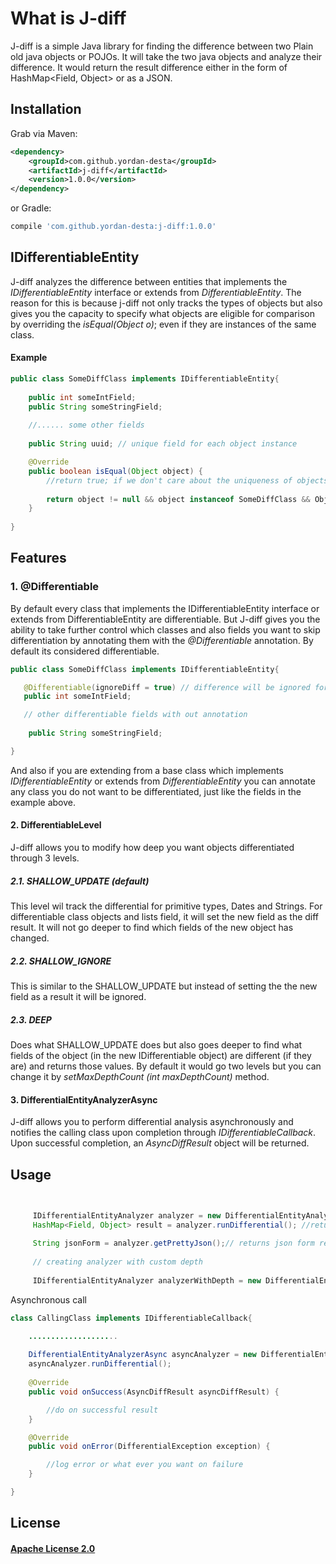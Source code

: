 # What is J-diff
J-diff is a simple Java library for finding the difference between two 
Plain old java objects or POJOs. It will take the two java objects and 
analyze their difference. It would return the result difference 
either in the form of HashMap<Field, Object> or as a JSON. 

Installation
---

Grab via Maven:
```xml
<dependency>
    <groupId>com.github.yordan-desta</groupId>
    <artifactId>j-diff</artifactId>
    <version>1.0.0</version>
</dependency>
```
or Gradle:
```groovy
compile 'com.github.yordan-desta:j-diff:1.0.0'
```
IDifferentiableEntity
---
J-diff analyzes the difference between entities that implements the
<i>IDifferentiableEntity</i> interface or extends from <i>DifferentiableEntity</i>.
The reason for this is because j-diff not only tracks the types of objects but also gives
you the capacity to specify what objects are eligible for comparison by overriding the <i>isEqual(Object o)</i>; 
even if they are instances of the same class. 

<h4>Example</h4>
<p>

```java
public class SomeDiffClass implements IDifferentiableEntity{
    
    public int someIntField;
    public String someStringField;
    
    //...... some other fields
    
    public String uuid; // unique field for each object instance

    @Override
    public boolean isEqual(Object object) {
        //return true; if we don't care about the uniqueness of objects
        
        return object != null && object instanceof SomeDiffClass && Objects.equals(((SomeDiffClass) object).uuid, uuid);
    }
    
}

```
 Features
 ---
 <h3>1. @Differentiable </h3>
 By default every class that implements the IDifferentiableEntity interface or extends from DifferentiableEntity
 are differentiable. But J-diff gives you the ability to take further control which classes
 and also fields you want to skip differentiation by annotating them with the <i>@Differentiable</i>
 annotation. By default its considered differentiable.
 
 ```java
public class SomeDiffClass implements IDifferentiableEntity{

    @Differentiable(ignoreDiff = true) // difference will be ignored for this field
    public int someIntField;

    // other differentiable fields with out annotation
    
     public String someStringField;

}
 
 ```
 
 And also if you are extending from a base class which implements <i>IDifferentiableEntity</i>
 or extends from <i>DifferentiableEntity</i> you can annotate any class you do not want to be
 differentiated, just like the fields in the example above.
 
  <h4>2. DifferentiableLevel </h4>
  
  J-diff allows you to modify how deep you want objects differentiated through 3 levels.
  
  <h5> 2.1. SHALLOW_UPDATE (default) </h5>
  This level wil track the differential for primitive types, Dates and Strings. For differentiable class objects and lists field, 
  it will set the new field as the diff result. It will not go deeper to find which fields of the new object
  has changed.
  
   <h5> 2.2. SHALLOW_IGNORE </h5>
    This is similar to the SHALLOW_UPDATE but instead of setting the the new field as a result
    it will be ignored.
    
   <h5> 2.3. DEEP </h5>
      Does what SHALLOW_UPDATE does but also goes deeper to find what fields of the object (in the new IDifferentiable object)
      are different (if they are) and returns those values. By default it would go two levels but you can
      change it by <i>setMaxDepthCount (int maxDepthCount)</i> method.
    
 
 <h4>3. DifferentialEntityAnalyzerAsync </h4>
 
 J-diff allows you to perform differential analysis asynchronously and notifies the calling class
 upon completion through <i>IDifferentiableCallback</i>. Upon successful completion, an <i>AsyncDiffResult</i>
 object will be returned.
 
Usage
-----
```java

    
     IDifferentialEntityAnalyzer analyzer = new DifferentialEntityAnalyzer<SomeDiffClass>(oldObject, newObject);
     HashMap<Field, Object> result = analyzer.runDifferential(); //returns Field Object hashmap
        
     String jsonForm = analyzer.getPrettyJson();// returns json form result
     
     // creating analyzer with custom depth
     
     IDifferentialEntityAnalyzer analyzerWithDepth = new DifferentialEntityAnalyzer<SomeDiffClass>(oldObject, newObject,DifferentiableLevel.DEEP);


```
Asynchronous call

```java
class CallingClass implements IDifferentiableCallback{

    ....................
    
    DifferentialEntityAnalyzerAsync asyncAnalyzer = new DifferentialEntityAnalyzerAsync<CallingClass, SomeDiffClass>(this, oldObject, newObject);
    asyncAnalyzer.runDifferential();
    
    @Override
    public void onSuccess(AsyncDiffResult asyncDiffResult) {

        //do on successful result
    }

    @Override
    public void onError(DifferentialException exception) {

        //log error or what ever you want on failure
    }

}
```

License
----
<h4><a href="https://choosealicense.com/licenses/apache-2.0/">Apache License 2.0</a></h4>
 